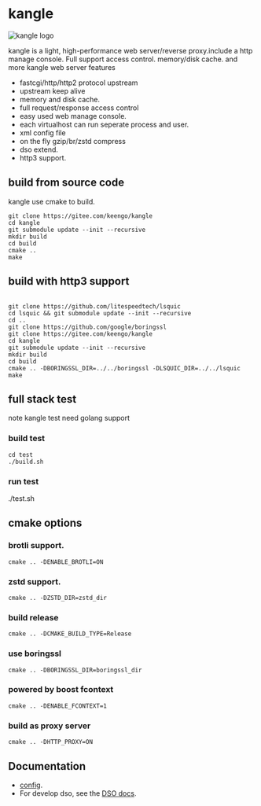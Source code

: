 # kangle
<img src="webadmin/logo.gif" alt="kangle logo"/>

kangle is a light, high-performance web server/reverse proxy.include a http manage console. Full support access control. memory/disk cache. and more kangle web server features
* fastcgi/http/http2 protocol upstream
* upstream keep alive
* memory and disk cache.
* full request/response access control
* easy used web manage console.
* each virtualhost can run seperate process and user.
* xml config file
* on the fly gzip/br/zstd compress
* dso extend.
* http3 support.

## build from source code
kangle use cmake to build.
```
git clone https://gitee.com/keengo/kangle
cd kangle
git submodule update --init --recursive
mkdir build
cd build
cmake ..
make
```
## build with http3 support
```

git clone https://github.com/litespeedtech/lsquic
cd lsquic && git submodule update --init --recursive
cd ..
git clone https://github.com/google/boringssl
git clone https://gitee.com/keengo/kangle
cd kangle
git submodule update --init --recursive
mkdir build
cd build
cmake .. -DBORINGSSL_DIR=../../boringssl -DLSQUIC_DIR=../../lsquic
make
```
## full stack test
note kangle test need golang support
### build test 
```
cd test
./build.sh
```
### run test
./test.sh

## cmake options
### brotli support.
`cmake .. -DENABLE_BROTLI=ON`
### zstd support.
`cmake .. -DZSTD_DIR=zstd_dir`
### build release
`cmake .. -DCMAKE_BUILD_TYPE=Release`
### use boringssl
`cmake .. -DBORINGSSL_DIR=boringssl_dir`
### powered by boost fcontext
`cmake .. -DENABLE_FCONTEXT=1`
### build as proxy server
`cmake .. -DHTTP_PROXY=ON`

## Documentation

* [config](./docs/config.md).
* For develop dso, see the [DSO docs](./docs/dso.md).
